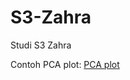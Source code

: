 # S3-Zahra
Studi S3 Zahra

Contoh PCA plot: [PCA plot](https://towardsdatascience.com/principal-component-analysis-pca-explained-visually-with-zero-math-1cbf392b9e7d)


